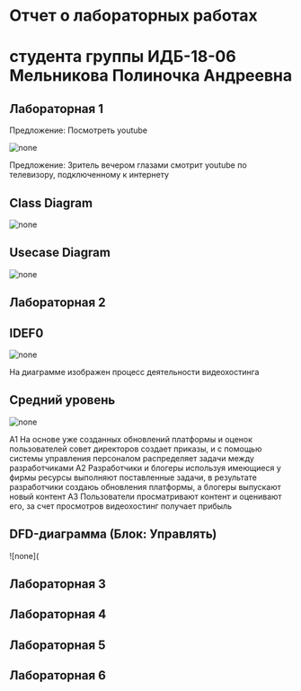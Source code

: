 # Отчет о лабораторных работах
# студента группы ИДБ-18-06 Мельникова Полиночка Андреевна

## Лабораторная 1
Предложение: Посмотреть youtube

![none](https://github.com/Severyanochka/Severyanochka.github.io/blob/main/Лабораторная%201/model.png)

Предложение: Зритель вечером глазами смотрит youtube по телевизору, подключенному к интернету

## Class Diagram
![none](https://github.com/Severyanochka/Severyanochka.github.io/blob/main/Лабораторная%201/Class%20Diagram.png)
## Usecase Diagram
![none](https://github.com/Severyanochka/Severyanochka.github.io/blob/main/Лабораторная%201/Usecase%20Diagram.png)

## Лабораторная 2
## IDEF0
![none](https://github.com/Severyanochka/Severyanochka.github.io/blob/main/Лабораторная%201/01_A0.png)

На диаграмме изображен процесс деятельности видеохостинга

## Средний уровень
![none](https://github.com/Severyanochka/Severyanochka.github.io/blob/main/Лабораторная%201/02_A0.png)

А1 На основе уже созданных обновлений платформы и оценок пользователей совет директоров создает приказы, и с помощью системы управления персоналом распределяет задачи между разработчиками
А2 Разработчики и блогеры используя имеющиеся у фирмы ресурсы выполняют поставленные задачи, в результате разработчики создаюь обновления платформы, а блогеры выпускают новый контент
А3 Пользователи просматривают контент и оценивают его, за счет просмотров видеохостинг получает прибыль

## DFD-диаграмма (Блок: Управлять)
![none](

## Лабораторная 3

## Лабораторная 4

## Лабораторная 5

## Лабораторная 6
